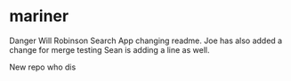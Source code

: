 # mariner
Danger Will Robinson Search App
changing readme.
Joe has also added a change for merge testing
Sean is adding a line as well.

New repo who dis